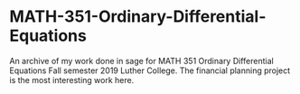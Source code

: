 # MATH-351-Ordinary-Differential-Equations
An archive of my work done in sage for MATH 351 Ordinary Differential Equations Fall semester 2019 Luther College. The financial planning project is the most interesting work here.
